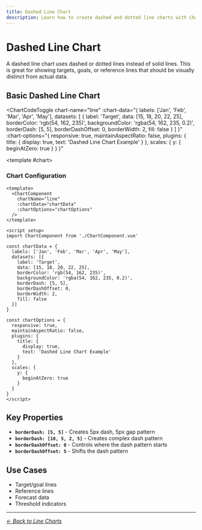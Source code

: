 ```yaml
---
title: Dashed Line Chart
description: Learn how to create dashed and dotted line charts with Chart.js
---
```


<script setup>
import ChartCodeToggle from '../components/ChartCodeToggle.vue'
import DashedChartExample from '../components/DashedChartExample.vue'
</script>

# Dashed Line Chart

A dashed line chart uses dashed or dotted lines instead of solid lines. This is great for showing targets, goals, or reference lines that should be visually distinct from actual data.

## Basic Dashed Line Chart

<ChartCodeToggle 
  chart-name="line"
  :chart-data="{
    labels: ['Jan', 'Feb', 'Mar', 'Apr', 'May'],
    datasets: [
      {
        label: 'Target',
        data: [15, 18, 20, 22, 25],
        borderColor: 'rgb(54, 162, 235)',
        backgroundColor: 'rgba(54, 162, 235, 0.2)',
        borderDash: [5, 5],
        borderDashOffset: 0,
        borderWidth: 2,
        fill: false
      }
    ]
  }"
  :chart-options="{
    responsive: true,
    maintainAspectRatio: false,
    plugins: {
      title: {
        display: true,
        text: 'Dashed Line Chart Example'
      }
    },
    scales: {
      y: {
        beginAtZero: true
      }
    }
  }"
>
  <template #chart>
    <DashedChartExample />
  </template>
</ChartCodeToggle>

### Chart Configuration

<!-- #### Using the Component -->

```vue
<template>
  <ChartComponent 
    chartName="line"
    :chartData="chartData"
    :chartOptions="chartOptions"
  />
</template>

<script setup>
import ChartComponent from './ChartComponent.vue'

const chartData = {
  labels: ['Jan', 'Feb', 'Mar', 'Apr', 'May'],
  datasets: [{
    label: 'Target',
    data: [15, 18, 20, 22, 25],
    borderColor: 'rgb(54, 162, 235)',
    backgroundColor: 'rgba(54, 162, 235, 0.2)',
    borderDash: [5, 5],
    borderDashOffset: 0,
    borderWidth: 2,
    fill: false
  }]
}

const chartOptions = {
  responsive: true,
  maintainAspectRatio: false,
  plugins: {
    title: {
      display: true,
      text: 'Dashed Line Chart Example'
    }
  },
  scales: {
    y: {
      beginAtZero: true
    }
  }
}
</script>
```
## Key Properties

- **`borderDash: [5, 5]`** - Creates 5px dash, 5px gap pattern
- **`borderDash: [10, 5, 2, 5]`** - Creates complex dash pattern
- **`borderDashOffset: 0`** - Controls where the dash pattern starts
- **`borderDashOffset: 5`** - Shifts the dash pattern

## Use Cases

- Target/goal lines
- Reference lines
- Forecast data
- Threshold indicators

---

*[← Back to Line Charts](/chartjs/line-charts)*
